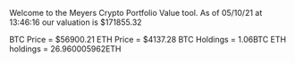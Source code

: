 Welcome to the Meyers Crypto Portfolio Value tool. 
As of 05/10/21 at 13:46:16 our valuation is $171855.32 

BTC Price = $56900.21
 ETH Price = $4137.28
BTC Holdings = 1.06BTC
 ETH holdings = 26.960005962ETH 

